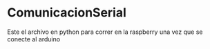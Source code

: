 # ComunicacionSerial
Este el archivo en python para correr en la raspberry una vez que se conecte al arduino
